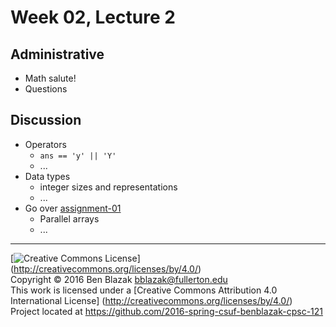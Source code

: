 # Week 02, Lecture 2

## Administrative

- Math salute!
- Questions


## Discussion

- Operators
    - `ans == 'y' || 'Y'`
    - ...
- Data types
    - integer sizes and representations
    - ...
- Go over [assignment-01](../../../../../assignment-01)
    - Parallel arrays
    - ...


-------------------------------------------------------------------------------
[![Creative Commons License](https://i.creativecommons.org/l/by/4.0/88x31.png)]
(http://creativecommons.org/licenses/by/4.0/)  
Copyright &copy; 2016 Ben Blazak <bblazak@fullerton.edu>  
This work is licensed under a [Creative Commons Attribution 4.0 International
License] (http://creativecommons.org/licenses/by/4.0/)  
Project located at <https://github.com/2016-spring-csuf-benblazak-cpsc-121>

